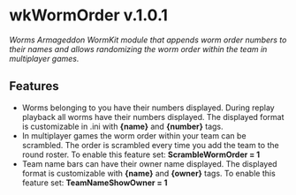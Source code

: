 # wkWormOrder v.1.0.1
_Worms Armageddon WormKit module that appends worm order numbers to their names and allows randomizing the worm order within the team in multiplayer games._

## Features
- Worms belonging to you have their numbers displayed. During replay playback all worms have their numbers displayed. The displayed format is customizable in .ini with **{name}** and **{number}** tags.
- In multiplayer games the worm order within your team can be scrambled. The order is scrambled every time you add the team to the round roster. To enable this feature set: **ScrambleWormOrder = 1**
- Team name bars can have their owner name displayed. The displayed format is customizable with **{name}** and **{owner}** tags. To enable this feature set: **TeamNameShowOwner = 1**
